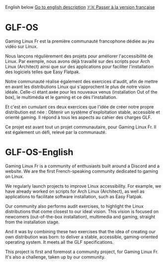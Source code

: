 English below
[Go to english description](#GLF-OS-English)  [🇫🇷 Passer à la version française](#script-architect-fr)  

# GLF-OS

Gaming Linux Fr est la première communauté francophone dédiée au jeu vidéo sur Linux.

Nous lançons régulièrement des projets pour améliorer l'accessibilité de Linux. Par exemple, nous avons déjà travaillé sur des scripts pour Arch Linux (Architect) ainsi que sur des applications pour faciliter l'installation des logiciels telles que Easy Flatpak.

Notre communauté réalise également des exercices d'audit, afin de mettre en avant les distributions Linux qui s'approchent le plus de notre vision idéale. Celle-ci étant axée pour les nouveaux venus (installation Out of the box), le multimédia et le gaming et ce dès l'installation.

Et c'est en cumulant ces deux exercices que l'idée de créer notre propre distribution est née : Obtenir un système d'exploitation stable, accessible et orienté gaming. Il répond à tous les aspects au cahier des charges GLF.

Ce projet est avant tout un projet communautaire, pour Gaming Linux Fr. Il est également un défi, relevé par la communauté.

# GLF-OS-English

Gaming Linux Fr is a community of enthusiasts built around a Discord and a website.
We are the first French-speaking community dedicated to gaming on Linux.

We regularly launch projects to improve Linux accessibility. For example, we have already worked on scripts for Arch Linux (Architect), as well as applications to facilitate software installation, such as Easy Flatpak.

Our community also performs audit exercises, to highlight the Linux distributions that come closest to our ideal vision. This vision is focused on newcomers (out-of-the-box installation), multimedia and gaming, straight from the installation stage.

And it was by combining these two exercises that the idea of creating our own distribution was born: to deliver a stable, accessible, gaming-oriented operating system. It meets all the GLF specifications.

This project is first and foremost a community project, for Gaming Linux Fr. It's also a challenge, taken up by our community.
